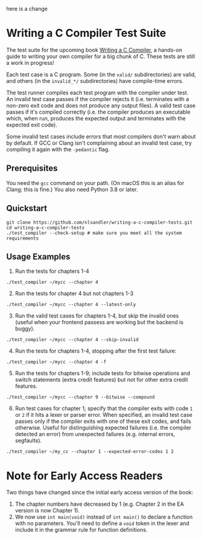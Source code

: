 here is a change

# Writing a C Compiler Test Suite

The test suite for the upcoming book [Writing a C Compiler](https://nostarch.com/writing-c-compiler), a hands-on guide to writing your own compiler for a big chunk of C. These tests are still a work in progress!

Each test case is a C program. Some (in the `valid/` subdirectories) are valid, and others (in the `invalid_*/` subdirectories) have compile-time errors.

The test runner compiles each test program with the compiler under test. An invalid test case passes if the compiler rejects it (i.e. terminates with a non-zero exit code and does not produce any output files). A valid test case passes if it's compiled correctly (i.e. the compiler produces an executable which, when run, produces the expected output and terminates with the expected exit code).

Some invalid test cases include errors that most compilers don't warn about by default. If GCC or Clang isn't complaining about an invalid test case, try compiling it again with the `-pedantic` flag.

## Prerequisites
You need the `gcc` command on your path. (On macOS this is an alias for Clang; this is fine.) You also need Python 3.8 or later.
## Quickstart

```
git clone https://github.com/nlsandler/writing-a-c-compiler-tests.git
cd writing-a-c-compiler-tests
./test_compiler --check-setup # make sure you meet all the system requirements
```

## Usage Examples


1. Run the tests for chapters 1-4
```
./test_compiler ~/mycc --chapter 4
```

2. Run the tests for chapter 4 but not chapters 1-3

```
./test_compiler ~/mycc --chapter 4 --latest-only
```

3. Run the valid test cases for chapters 1-4, but skip the invalid ones (useful when your frontend passess are working but the backend is buggy).

```
./test_compiler ~/mycc --chapter 4 --skip-invalid
```

4. Run the tests for chapters 1-4, stopping after the first test failure:

```
./test_compiler ~/mycc --chapter 4 -f
```

5. Run the tests for chapters 1-9; include tests for bitwise operations and switch statements (extra credit features) but not for other extra credit features.

```
./test_compiler ~/mycc --chapter 9 --bitwise --compound
```

6. Run test cases for chapter 1; specify that the compiler exits with code `1` or `2` if it hits a lexer or parser error. When specified, an invalid test case passes only if the compiler exits with one of these exit codes, and fails otherwise. Useful for distinguishing expected failures (i.e. the compiler detected an error) from unexpected failures (e.g. internal errors, segfaults).

```
./test_compiler ~/my_cc --chapter 1 --expected-error-codes 1 2
```

# Note for Early Access Readers

Two things have changed since the initial early access version of the book:
1. The chapter numbers have decreased by 1 (e.g. Chapter 2 in the EA version is now Chapter 1).
2. We now use `int main(void)` instead of `int main()` to declare a function with no parameters. You'll need to define a `void` token in the lexer and include it in the grammar rule for function definitions.

